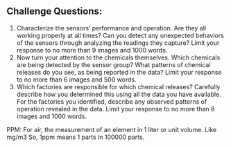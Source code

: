 ## Challenge Questions: 
1.	Characterize the sensors’ performance and operation. Are they all working properly at all times? Can you detect any unexpected behaviors of the sensors through analyzing the readings they capture? Limit your response to no more than 9 images and 1000 words.
2.	Now turn your attention to the chemicals themselves. Which chemicals are being detected by the sensor group? What patterns of chemical releases do you see, as being reported in the data? Limit your response to no more than 6 images and 500 words.
3.	Which factories are responsible for which chemical releases? Carefully describe how you determined this using all the data you have available. For the factories you identified, describe any observed patterns of operation revealed in the data. Limit your response to no more than 8 images and 1000 words.

PPM: For air, the measurement of an element in 1 liter or unit volume. Like mg/m3
So, 1ppm means 1 parts in 100000 parts. 